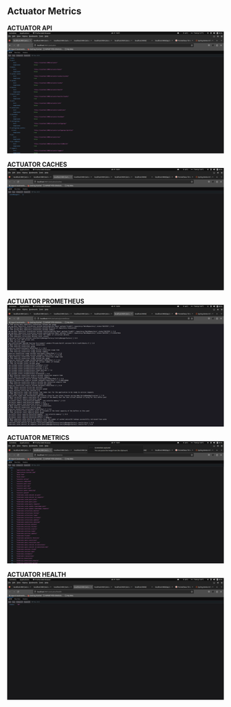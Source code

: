 ## Actuator Metrics

**ACTUATOR API**
![ACTUATOR API](../projeto_da_disciplina/imgs/ACTUATOR/ACTUATOR_API.png "ACTUATOR API")

**ACTUATOR CACHES**
![ACTUATOR CACHES](../projeto_da_disciplina/imgs/ACTUATOR/ACTUATOR_01.png "ACTUATOR CACHES")

**ACTUATOR PROMETHEUS**
![ACTUATOR PROMETHEUS](../projeto_da_disciplina/imgs/ACTUATOR/ACTUATOR_02.png "ACTUATOR PROMETHEUS")

**ACTUATOR METRICS**
![ACTUATOR METRICS](../projeto_da_disciplina/imgs/ACTUATOR/ACTUATOR_03.png "ACTUATOR METRICS")

**ACTUATOR HEALTH**
![ACTUATOR HEALTH](../projeto_da_disciplina/imgs/ACTUATOR/ACTUATOR_04.png "ACTUATOR HEALTH")